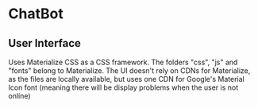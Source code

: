 # ChatBot

## User Interface
Uses Materialize CSS as a CSS framework. The folders "css", "js" and "fonts" belong to Materialize. The UI doesn't rely on CDNs for Materialize, as the files are locally available, but uses one CDN for Google's Material Icon font (meaning there will be display problems when the user is not online)
